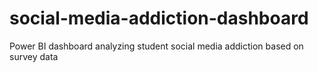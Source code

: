 # social-media-addiction-dashboard
Power BI dashboard analyzing student social media addiction based on survey data
